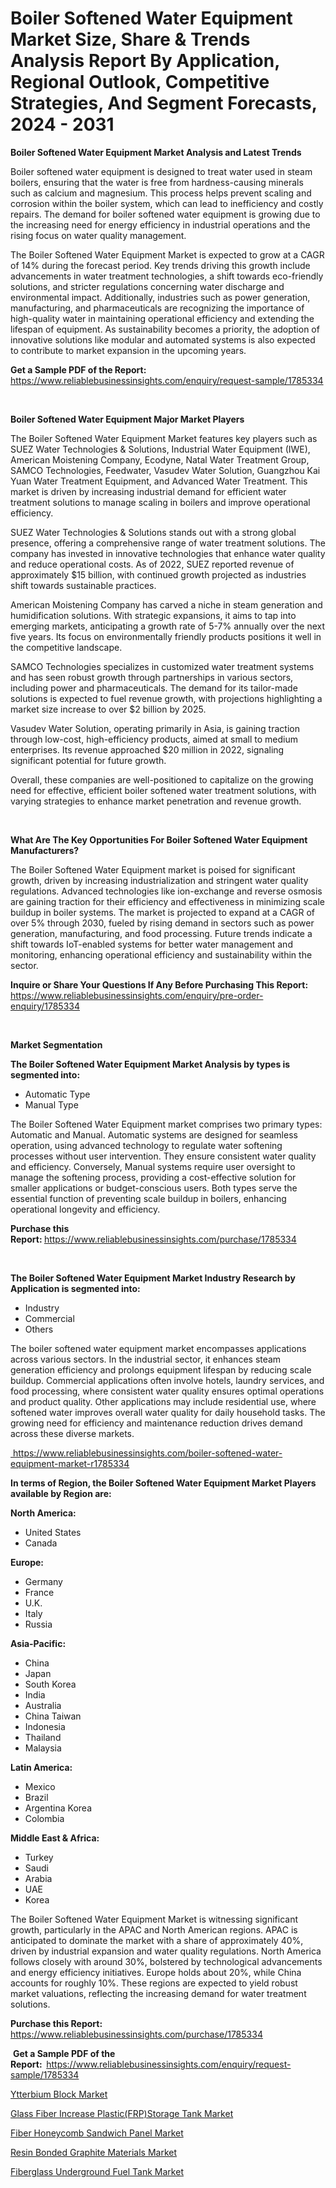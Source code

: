 <p><h1>Boiler Softened Water Equipment Market Size, Share & Trends Analysis Report By Application, Regional Outlook, Competitive Strategies, And Segment Forecasts, 2024 - 2031</h1></p><p><strong>Boiler Softened Water Equipment Market Analysis and Latest Trends</strong></p>
<p><p>Boiler softened water equipment is designed to treat water used in steam boilers, ensuring that the water is free from hardness-causing minerals such as calcium and magnesium. This process helps prevent scaling and corrosion within the boiler system, which can lead to inefficiency and costly repairs. The demand for boiler softened water equipment is growing due to the increasing need for energy efficiency in industrial operations and the rising focus on water quality management.</p><p>The Boiler Softened Water Equipment Market is expected to grow at a CAGR of 14% during the forecast period. Key trends driving this growth include advancements in water treatment technologies, a shift towards eco-friendly solutions, and stricter regulations concerning water discharge and environmental impact. Additionally, industries such as power generation, manufacturing, and pharmaceuticals are recognizing the importance of high-quality water in maintaining operational efficiency and extending the lifespan of equipment. As sustainability becomes a priority, the adoption of innovative solutions like modular and automated systems is also expected to contribute to market expansion in the upcoming years.</p></p>
<p><strong>Get a Sample PDF of the Report:&nbsp;</strong> <a href="https://www.reliablebusinessinsights.com/enquiry/request-sample/1785334?utm_campaign=1498&utm_medium=2&utm_source=Github&utm_content=ia&utm_term=13102024&utm_id=boiler-softened-water-equipment">https://www.reliablebusinessinsights.com/enquiry/request-sample/1785334</a></p>
<p>&nbsp;</p>
<p><strong>Boiler Softened Water Equipment Major Market Players</strong></p>
<p><p>The Boiler Softened Water Equipment Market features key players such as SUEZ Water Technologies & Solutions, Industrial Water Equipment (IWE), American Moistening Company, Ecodyne, Natal Water Treatment Group, SAMCO Technologies, Feedwater, Vasudev Water Solution, Guangzhou Kai Yuan Water Treatment Equipment, and Advanced Water Treatment. This market is driven by increasing industrial demand for efficient water treatment solutions to manage scaling in boilers and improve operational efficiency.</p><p>SUEZ Water Technologies & Solutions stands out with a strong global presence, offering a comprehensive range of water treatment solutions. The company has invested in innovative technologies that enhance water quality and reduce operational costs. As of 2022, SUEZ reported revenue of approximately $15 billion, with continued growth projected as industries shift towards sustainable practices.</p><p>American Moistening Company has carved a niche in steam generation and humidification solutions. With strategic expansions, it aims to tap into emerging markets, anticipating a growth rate of 5-7% annually over the next five years. Its focus on environmentally friendly products positions it well in the competitive landscape.</p><p>SAMCO Technologies specializes in customized water treatment systems and has seen robust growth through partnerships in various sectors, including power and pharmaceuticals. The demand for its tailor-made solutions is expected to fuel revenue growth, with projections highlighting a market size increase to over $2 billion by 2025.</p><p>Vasudev Water Solution, operating primarily in Asia, is gaining traction through low-cost, high-efficiency products, aimed at small to medium enterprises. Its revenue approached $20 million in 2022, signaling significant potential for future growth.</p><p>Overall, these companies are well-positioned to capitalize on the growing need for effective, efficient boiler softened water treatment solutions, with varying strategies to enhance market penetration and revenue growth.</p></p>
<p>&nbsp;</p>
<p><strong>What Are The Key Opportunities For Boiler Softened Water Equipment Manufacturers?</strong></p>
<p><p>The Boiler Softened Water Equipment market is poised for significant growth, driven by increasing industrialization and stringent water quality regulations. Advanced technologies like ion-exchange and reverse osmosis are gaining traction for their efficiency and effectiveness in minimizing scale buildup in boiler systems. The market is projected to expand at a CAGR of over 5% through 2030, fueled by rising demand in sectors such as power generation, manufacturing, and food processing. Future trends indicate a shift towards IoT-enabled systems for better water management and monitoring, enhancing operational efficiency and sustainability within the sector.</p></p>
<p><strong>Inquire or Share Your Questions If Any Before Purchasing This Report:</strong> <a href="https://www.reliablebusinessinsights.com/enquiry/pre-order-enquiry/1785334?utm_campaign=1498&utm_medium=2&utm_source=Github&utm_content=ia&utm_term=13102024&utm_id=boiler-softened-water-equipment">https://www.reliablebusinessinsights.com/enquiry/pre-order-enquiry/1785334</a></p>
<p>&nbsp;</p>
<p><strong>Market Segmentation</strong></p>
<p><strong>The Boiler Softened Water Equipment Market Analysis by types is segmented into:</strong></p>
<p><ul><li>Automatic Type</li><li>Manual Type</li></ul></p>
<p><p>The Boiler Softened Water Equipment market comprises two primary types: Automatic and Manual. Automatic systems are designed for seamless operation, using advanced technology to regulate water softening processes without user intervention. They ensure consistent water quality and efficiency. Conversely, Manual systems require user oversight to manage the softening process, providing a cost-effective solution for smaller applications or budget-conscious users. Both types serve the essential function of preventing scale buildup in boilers, enhancing operational longevity and efficiency.</p></p>
<p><strong>Purchase this Report:&nbsp;</strong><a href="https://www.reliablebusinessinsights.com/purchase/1785334?utm_campaign=1498&utm_medium=2&utm_source=Github&utm_content=ia&utm_term=13102024&utm_id=boiler-softened-water-equipment">https://www.reliablebusinessinsights.com/purchase/1785334</a></p>
<p>&nbsp;</p>
<p><strong>The Boiler Softened Water Equipment Market Industry Research by Application is segmented into:</strong></p>
<p><ul><li>Industry</li><li>Commercial</li><li>Others</li></ul></p>
<p><p>The boiler softened water equipment market encompasses applications across various sectors. In the industrial sector, it enhances steam generation efficiency and prolongs equipment lifespan by reducing scale buildup. Commercial applications often involve hotels, laundry services, and food processing, where consistent water quality ensures optimal operations and product quality. Other applications may include residential use, where softened water improves overall water quality for daily household tasks. The growing need for efficiency and maintenance reduction drives demand across these diverse markets.</p></p>
<p><a href="https://www.reliablebusinessinsights.com/boiler-softened-water-equipment-market-r1785334?utm_campaign=1498&utm_medium=2&utm_source=Github&utm_content=ia&utm_term=13102024&utm_id=boiler-softened-water-equipment">&nbsp;https://www.reliablebusinessinsights.com/boiler-softened-water-equipment-market-r1785334</a></p>
<p><strong>In terms of Region, the Boiler Softened Water Equipment Market Players available by Region are:</strong></p>
<p>
    <p> <strong> North America: </strong>
        <ul>
            <li>United States</li>
            <li>Canada</li>
        </ul>
        </p> 
    <p> <strong> Europe: </strong>
        <ul>
            <li>Germany</li>
            <li>France</li>
            <li>U.K.</li>
            <li>Italy</li>
            <li>Russia</li>
        </ul>
        </p> 
    <p> <strong> Asia-Pacific: </strong>
        <ul>
            <li>China</li>
            <li>Japan</li>
            <li>South Korea</li>
            <li>India</li>
            <li>Australia</li>
            <li>China Taiwan</li>
            <li>Indonesia</li>
            <li>Thailand</li>
            <li>Malaysia</li>
        </ul>
        </p> 
    <p> <strong> Latin America: </strong>
        <ul>
            <li>Mexico</li>
            <li>Brazil</li>
            <li>Argentina Korea</li>
            <li>Colombia</li>
        </ul>
        </p> 
    <p> <strong> Middle East & Africa: </strong>
        <ul>
            <li>Turkey</li>
            <li>Saudi</li>
            <li>Arabia</li>
            <li>UAE</li>
            <li>Korea</li>
        </ul>
    </p>
    </p>
<p><p>The Boiler Softened Water Equipment Market is witnessing significant growth, particularly in the APAC and North American regions. APAC is anticipated to dominate the market with a share of approximately 40%, driven by industrial expansion and water quality regulations. North America follows closely with around 30%, bolstered by technological advancements and energy efficiency initiatives. Europe holds about 20%, while China accounts for roughly 10%. These regions are expected to yield robust market valuations, reflecting the increasing demand for water treatment solutions.</p></p>
<p><strong>Purchase this Report: </strong><a href="https://www.reliablebusinessinsights.com/purchase/1785334?utm_campaign=1498&utm_medium=2&utm_source=Github&utm_content=ia&utm_term=13102024&utm_id=boiler-softened-water-equipment">https://www.reliablebusinessinsights.com/purchase/1785334</a></p>
<p>&nbsp;<strong>Get a Sample PDF of the Report:&nbsp;&nbsp;</strong><a href="https://www.reliablebusinessinsights.com/enquiry/request-sample/1785334?utm_campaign=1498&utm_medium=2&utm_source=Github&utm_content=ia&utm_term=13102024&utm_id=boiler-softened-water-equipment">https://www.reliablebusinessinsights.com/enquiry/request-sample/1785334</a></p>
<p><strong></strong></p>
<p><p><a href="https://www.linkedin.com/pulse/global-perspectives-ytterbium-block-market-trends-forecast-ncrwc?utm_campaign=1498&utm_medium=2&utm_source=Github&utm_content=ia&utm_term=13102024&utm_id=boiler-softened-water-equipment">Ytterbium Block Market</a></p><p><a href="https://www.linkedin.com/pulse/glass-fiber-increase-plasticfrpstorage-tank-market-transformation-ervkf?utm_campaign=1498&utm_medium=2&utm_source=Github&utm_content=ia&utm_term=13102024&utm_id=boiler-softened-water-equipment">Glass Fiber Increase Plastic(FRP)Storage Tank Market</a></p><p><a href="https://www.linkedin.com/pulse/fiber-honeycomb-sandwich-panel-market-share-new-trends-analysis-gzjxc?utm_campaign=1498&utm_medium=2&utm_source=Github&utm_content=ia&utm_term=13102024&utm_id=boiler-softened-water-equipment">Fiber Honeycomb Sandwich Panel Market</a></p><p><a href="https://www.linkedin.com/pulse/resin-bonded-graphite-materials-market-global-insights-regional-o7vnc?utm_campaign=1498&utm_medium=2&utm_source=Github&utm_content=ia&utm_term=13102024&utm_id=boiler-softened-water-equipment">Resin Bonded Graphite Materials Market</a></p><p><a href="https://www.linkedin.com/pulse/fiberglass-underground-fuel-tank-market-matrix-applications-vntjf?utm_campaign=1498&utm_medium=2&utm_source=Github&utm_content=ia&utm_term=13102024&utm_id=boiler-softened-water-equipment">Fiberglass Underground Fuel Tank Market</a></p></p>